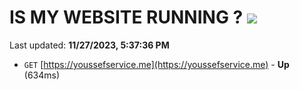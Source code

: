 # IS MY WEBSITE RUNNING ? [![](https://img.shields.io/static/v1?label=Sponsor&message=%E2%9D%A4&logo=GitHub&color=%23fe8e86)](https://github.com/sponsors/<username>)

Last updated: **11/27/2023, 5:37:36 PM**

- `GET` [https://youssefservice.me](https://youssefservice.me) - **Up** (634ms)
